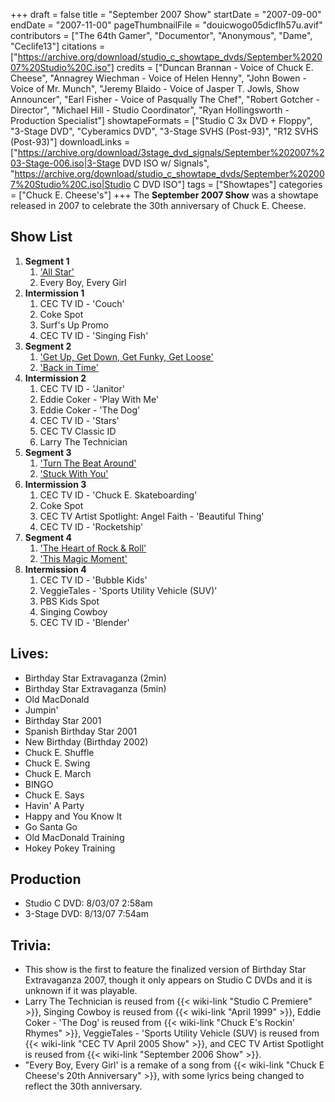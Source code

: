 +++
draft = false
title = "September 2007 Show"
startDate = "2007-09-00"
endDate = "2007-11-00"
pageThumbnailFile = "douicwogo05dicflh57u.avif"
contributors = ["The 64th Gamer", "Documentor", "Anonymous", "Dame", "Ceclife13"]
citations = ["https://archive.org/download/studio_c_showtape_dvds/September%202007%20Studio%20C.iso"]
credits = ["Duncan Brannan - Voice of Chuck E. Cheese", "Annagrey Wiechman - Voice of Helen Henny", "John Bowen - Voice of Mr. Munch", "Jeremy Blaido - Voice of Jasper T. Jowls, Show Announcer", "Earl Fisher - Voice of Pasqually The Chef", "Robert Gotcher - Director", "Michael Hill - Studio Coordinator", "Ryan Hollingsworth - Production Specialist"]
showtapeFormats = ["Studio C 3x DVD + Floppy", "3-Stage DVD", "Cyberamics DVD", "3-Stage SVHS (Post-93)", "R12 SVHS (Post-93)"]
downloadLinks = ["https://archive.org/download/3stage_dvd_signals/September%202007%203-Stage-006.iso|3-Stage DVD ISO w/ Signals", "https://archive.org/download/studio_c_showtape_dvds/September%202007%20Studio%20C.iso|Studio C DVD ISO"]
tags = ["Showtapes"]
categories = ["Chuck E. Cheese's"]
+++
The **September 2007 Show** was a showtape released in 2007 to celebrate the 30th anniversary of Chuck E. Cheese.

## Show List

1.  **Segment 1**
    1.  ['All Star'](https://en.wikipedia.org/wiki/All_Star_(song))
    2.  Every Boy, Every Girl
2.  **Intermission 1**
    1.  CEC TV ID - 'Couch'
    2.  Coke Spot
    3.  Surf's Up Promo
    4.  CEC TV ID - 'Singing Fish'
3.  **Segment 2**
    1.  ['Get Up, Get Down, Get Funky, Get Loose'](https://en.wikipedia.org/wiki/Life_Is_a_Song_Worth_Singing_(album))
    2.  ['Back in Time'](https://en.wikipedia.org/wiki/Back_in_Time_(Huey_Lewis_and_the_News_song))
4.  **Intermission 2**
    1.  CEC TV ID - 'Janitor'
    2.  Eddie Coker - 'Play With Me'
    3.  Eddie Coker - 'The Dog'
    4.  CEC TV ID - 'Stars'
    5.  CEC TV Classic ID
    6.  Larry The Technician
5.  **Segment 3**
    1.  ['Turn The Beat Around'](https://en.wikipedia.org/wiki/Turn_the_Beat_Around)
    2.  ['Stuck With You'](https://en.wikipedia.org/wiki/Stuck_with_You)
6.  **Intermission 3**
    1.  CEC TV ID - 'Chuck E. Skateboarding'
    2.  Coke Spot
    3.  CEC TV Artist Spotlight: Angel Faith - 'Beautiful Thing'
    4.  CEC TV ID - 'Rocketship'
7.  **Segment 4**
    1.  ['The Heart of Rock & Roll'](https://en.wikipedia.org/wiki/The_Heart_of_Rock_%26_Roll)
    2.  ['This Magic Moment'](https://en.wikipedia.org/wiki/This_Magic_Moment)
8.  **Intermission 4**
    1.  CEC TV ID - 'Bubble Kids'
    2.  VeggieTales - 'Sports Utility Vehicle (SUV)'
    3.  PBS Kids Spot
    4.  Singing Cowboy
    5.  CEC TV ID - 'Blender'

## Lives:

- Birthday Star Extravaganza (2min)
- Birthday Star Extravaganza (5min)
- Old MacDonald
- Jumpin'
- Birthday Star 2001
- Spanish Birthday Star 2001
- New Birthday (Birthday 2002)
- Chuck E. Shuffle
- Chuck E. Swing
- Chuck E. March
- BINGO
- Chuck E. Says
- Havin' A Party
- Happy and You Know It
- Go Santa Go
- Old MacDonald Training
- Hokey Pokey Training

## Production

- Studio C DVD: 8/03/07 2:58am
- 3-Stage DVD: 8/13/07 7:54am

## Trivia:

- This show is the first to feature the finalized version of Birthday Star Extravaganza 2007, though it only appears on Studio C DVDs and it is unknown if it was playable.
- Larry The Technician is reused from {{< wiki-link "Studio C Premiere" >}}, Singing Cowboy is reused from {{< wiki-link "April 1999" >}}, Eddie Coker - 'The Dog' is reused from {{< wiki-link "Chuck E's Rockin' Rhymes" >}}, VeggieTales - 'Sports Utility Vehicle (SUV) is reused from {{< wiki-link "CEC TV April 2005 Show" >}}, and CEC TV Artist Spotlight is reused from {{< wiki-link "September 2006 Show" >}}.
- "Every Boy, Every Girl' is a remake of a song from {{< wiki-link "Chuck E Cheese's 20th Anniversary" >}}, with some lyrics being changed to reflect the 30th anniversary.
